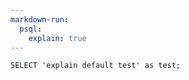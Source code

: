 ```yaml
---
markdown-run:
  psql:
    explain: true
---
```


```psql
SELECT 'explain default test' as test;
```
